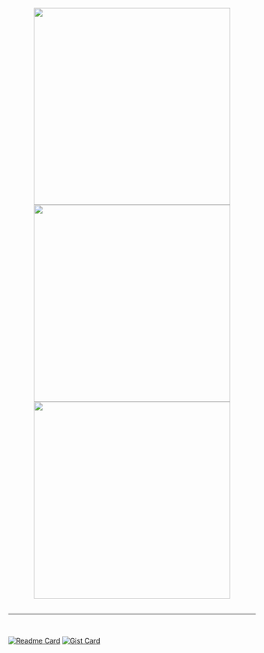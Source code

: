 <!--
**jeffock/jeffock** is a ✨ _special_ ✨ repository because its `README.md` (this file) appears on your GitHub profile.

Here are some ideas to get you started:

- 🔭 I’m currently working on ...
- 🌱 I’m currently learning ...
- 👯 I’m looking to collaborate on ...
- 🤔 I’m looking for help with ...
- 💬 Ask me about ...
- 📫 How to reach me: ...
- 😄 Pronouns: ...
- ⚡ Fun fact: ...
--

<br/>


## 💻 Languages
<--
<div align="center">
  <img src=https://img.shields.io/badge/Python-3776AB?style=for-the-badge&logo=python&logoColor=white alt=python style="margin-bottom: 5px;" />
  <img src=https://img.shields.io/badge/CSS3-1572B6?style=for-the-badge&logo=css3&logoColor=white alt=css style="margin-bottom: 5px;" />
  <img src=https://img.shields.io/badge/HTML5-E34F26?style=for-the-badge&logo=html5&logoColor=white alt=html style="margin-bottom: 5px;" />
  <img src=https://img.shields.io/badge/Java-ED8B00?style=for-the-badge&logo=openjdk&logoColor=white alt=java style="margin-bottom: 5px;" />
  <img src=https://img.shields.io/badge/Rust-8C5943?style=for-the-badge&logo=rust&logoColor=white alt=rust style="margin-bottom: 5px;" />
</div>  
--


## 🌱 Learning
<div align="center">
  <img src=https://img.shields.io/badge/C-00599C?style=for-the-badge&logo=c&logoColor=white alt=lua style="margin-bottom: 5px;" />
  <img src=https://img.shields.io/badge/C%2B%2B-00599C?style=for-the-badge&logo=c%2B%2B&logoColor=white alt=cpp style="margin-bottom: 5px;" />
  <img src=https://img.shields.io/badge/Lua-2C2D72?style=for-the-badge&logo=lua&logoColor=white alt=lua style="margin-bottom: 5px;" />
  <img src=https://img.shields.io/badge/JavaScript-323330?style=for-the-badge&logo=javascript&logoColor=F7DF1E alt=javascript style="margin-bottom: 5px;" />
</div>  

<--
## 💻 DevOps  
<div align="center">
  <img src=https://img.shields.io/badge/Windows-0078D6?style=for-the-badge&logo=windows&logoColor=white alt=windows style="margin-bottom: 5px;" />
  <img src=https://img.shields.io/badge/GIT-E44C30?style=for-the-badge&logo=git&logoColor=white alt=git style="margin-bottom: 5px;" />
  <img src=https://img.shields.io/badge/Linux-FCC624?style=for-the-badge&logo=linux&logoColor=black alt=linux style="margin-bottom: 5px;" />
</div>  

--

<br/>





## 📈 Github Stats
<--
<details>
<summary>&#x200B;</summary>
-->

<br>



<div align="center"><img width=400 src='https://github-readme-stats.vercel.app/api/top-langs/?username=jeffock&theme=nord&layout=compact&size_weight=0.5' /></div>
<div align="center"><img width=400 src='https://github-readme-stats.vercel.app/api?username=jeffock&theme=nord&show_icons=true' /></div>
<div align="center"><img width=400 src='https://github-readme-streak-stats.herokuapp.com/?user=jeffock&theme=nord' /></div>


<br>

___

<br>


[![Readme Card](https://github-readme-stats.vercel.app/api/pin/?username=jeffock&repo=jeffock)](https://github.com/jeffock/jeffock)
[![Gist Card](https://github-readme-stats.vercel.app/api/gist?id=dce0c67169111ce3e17287ea7c2d0183)](https://gist.github.com/jeffock/dce0c67169111ce3e17287ea7c2d0183)

<!--
</details>
-->


<!--
<br/>  

## Github:  
<div align="center"><img src="https://github-readme-stats.vercel.app/api?username=jeffock&show_icons=true&count_private=true&hide_border=true" align="center" /></div>  

<br/>  
-->


